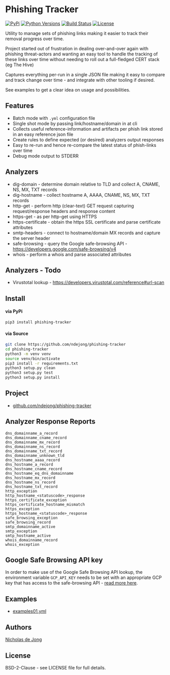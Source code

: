 # Phishing Tracker

[![PyPi](https://img.shields.io/pypi/v/phishing-tracker.svg)](https://pypi.python.org/pypi/phishing-tracker/)
[![Python Versions](https://img.shields.io/pypi/pyversions/phishing-tracker.svg)](https://github.com/ndejong/phishing-tracker/)
[![Build Status](https://api.travis-ci.org/ndejong/phishing-tracker.svg?branch=master)](https://travis-ci.org/ndejong/phishing-tracker/)
[![License](https://img.shields.io/github/license/ndejong/phishing-tracker.svg)](https://github.com/ndejong/phishing-tracker)

Utility to manage sets of phishing links making it easier to track their removal progress over time.

Project started out of frustration in dealing over-and-over again with phishing threat-actors and wanting an easy tool
to handle the tracking of these links over time without needing to roll out a full-fledged CERT stack (eg The Hive)

Captures everything per-run in a single JSON file making it easy to compare and track change over time - and integrate
with other tooling if desired.

See examples to get a clear idea on usage and possibilities.

## Features
* Batch mode with `.yml` configuration file
* Single shot mode by passing link/hostname/domain in at cli
* Collects useful reference-information and artifacts per phish link stored in an easy reference json file
* Create rules to define expected (or desired) analyzers output responses
* Easy to re-run and hence re-compare the latest status of phish-links over time
* Debug mode output to STDERR

## Analyzers
* dig-domain - determine domain relative to TLD and collect A, CNAME, NS, MX, TXT records
* dig-hostname - collect hostname A, AAAA, CNAME, NS, MX, TXT records
* http-get - perform http (clear-text) GET request capturing request/response headers and response content
* https-get - as per http-get using HTTPS
* https-certificate - obtain the https SSL certificate and parse certificate attributes 
* smtp-headers - connect to hostname/domain MX records and capture the server header 
* safe-browsing - query the Google safe-browsing API - https://developers.google.com/safe-browsing/v4
* whois - perform a whois and parse associated attributes

## Analyzers - Todo
* Virustotal lookup - https://developers.virustotal.com/reference#url-scan

## Install
#### via PyPi
```bash
pip3 install phishing-tracker
```

#### via Source
```bash
git clone https://github.com/ndejong/phishing-tracker
cd phishing-tracker
python3 -m venv venv
source venv/bin/activate
pip3 install -r requirements.txt
python3 setup.py clean
python3 setup.py test
python3 setup.py install
```

## Project
* [github.com/ndejong/phishing-tracker](https://github.com/ndejong/phishing-tracker)

## Analyzer Response Reports
```dns_domainname_aaaa_record
dns_domainname_a_record
dns_domainname_cname_record
dns_domainname_mx_record
dns_domainname_ns_record
dns_domainname_txt_record
dns_domainname_unknown_tld
dns_hostname_aaaa_record
dns_hostname_a_record
dns_hostname_cname_record
dns_hostname_eq_dns_domainname
dns_hostname_mx_record
dns_hostname_ns_record
dns_hostname_txt_record
http_exception
http_hostname_<statuscode>_response
https_certificate_exception
https_certificate_hostname_mismatch
https_exception
https_hostname_<statuscode>_response
safe_browsing_exception
safe_browsing_record
smtp_domainname_active
smtp_exception
smtp_hostname_active
whois_domainname_record
whois_exception
```

## Google Safe Browsing API key
In order to make use of the Google Safe Browsing API lookup, the environment variable `GCP_API_KEY` needs to be
set with an appropriate GCP key that has access to the safe-browsing API - [read more here](https://developers.google.com/safe-browsing/v4/get-started).

## Examples
* [examples01.yml](https://github.com/ndejong/phishing-tracker/blob/master/examples/examples01.yml)


## Authors
[Nicholas de Jong](https://nicholasdejong.com)

## License
BSD-2-Clause - see LICENSE file for full details.
